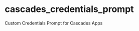 cascades_credentials_prompt
===========================

Custom Credentials Prompt for Cascades Apps
